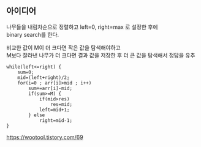 ## 아이디어
나무들을 내림차순으로 정렬하고 left=0, right=max 로 설정한 후에  
binary search를 한다.  
  
비교한 값이 M이 더 크다면 작은 값을 탐색해야하고  
M보다 잘라낸 나무가 더 크다면 결과 값을 저장한 후 더 큰 값을 탐색해서 정답을 유추  
```
while(left<=right) {
	sum=0;
	mid=(left+right)/2;
	for(i=0 ; arr[i]>mid ; i++)
		sum+=arr[i]-mid;
		if(sum>=M) {
			if(mid>res)
				res=mid;
			left=mid+1;
		} else
			right=mid-1;
}
```
https://wootool.tistory.com/69
